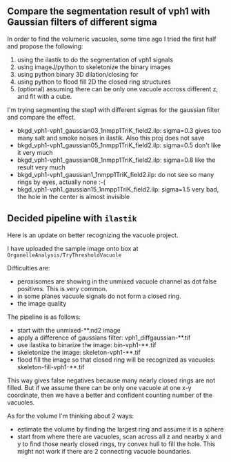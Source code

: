 ## Compare the segmentation result of vph1 with Gaussian filters of different sigma

In order to find the volumeric vacuoles, some time ago I tried the first half and propose the following:
1. using the ilastik to do the segmentation of vph1 signals
2. using imageJ/python to skeletonize the binary images
3. using python binary 3D dilation/closing for
4. using python to flood fill 2D the closed ring structures
5. (optional) assuming there can be only one vacuole accross different z, and fit with a cube.

I'm trying segmenting the step1 with different sigmas for the gaussian filter and compare the effect.

- bkgd_vph1-vph1_gaussian03_1nmpp1TriK_field2.ilp: sigma=0.3 gives too many salt and smoke noises in ilastik. Also this proj does not save 
- bkgd_vph1-vph1_gaussian05_1nmpp1TriK_field2.ilp: sigma=0.5 don't like it very much
- bkgd_vph1-vph1_gaussian08_1nmpp1TriK_field2.ilp: sigma=0.8 like the result very much
- bkgd_vph1-vph1_gaussian1_1nmpp1TriK_field2.ilp: do not see so many rings by eyes, actually none :-(
- bkgd_vph1-vph1_gaussian15_1nmpp1TriK_field2.ilp: sigma=1.5 very bad, the hole in the center is almost invisible

## Decided pipeline with `ilastik`

Here is an update on better recognizing the vacuole project.

I have uploaded the sample image onto box at `OrganelleAnalysis/TryThresholdVacuole`

Difficulties are:
- peroxisomes are showing in the unmixed vacuole channel as dot false positives. This is very common.
- in some planes vacuole signals do not form a closed ring.
- the image quality

The pipeline is as follows:
- start with the unmixed-**.nd2 image
- apply a difference of gaussians filter: vph1_diffgaussian-**.tif
- use ilastika to binarize the image: bin-vph1-**.tif
- skeletonize the image: skeleton-vph1-**.tif
- flood fill the image so that closed ring will be recognized as vacuoles: skeleton-fill-vph1-**.tif

This way gives false negatives because many nearly closed rings are not filled. But if we assume there can be only one vacuole at one x-y coordinate, then we have a better and confident counting number of the vacuoles.

As for the volume I'm thinking about 2 ways:
- estimate the volume by finding the largest ring and assume it is a sphere
- start from where there are vacuoles, scan across all z and nearby x and y to find those nearly closed rings, try convex hull to fill the hole. This might not work if there are 2 connecting vacuole boundaries.
